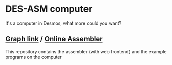 # DES-ASM computer
It's a computer in Desmos, what more could you want?

## [Graph link](https://www.desmos.com/calculator/9nigugbor6?simulationFPS=1) / [Online Assembler](https://1e1001.github.io/des-asm)

This repository contains the assembler (with web frontend) and the example programs on the computer
